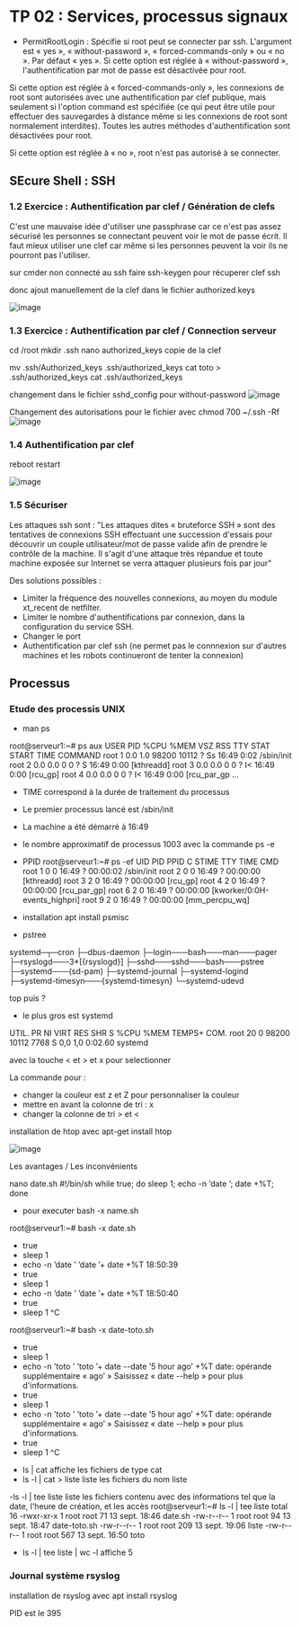 # TP 02 : Services, processus signaux
 - PermitRootLogin :
Spécifie si root peut se connecter par ssh. L'argument est « yes », « without-password », « forced-commands-only » ou « no ». Par défaut « yes ».
Si cette option est réglée à « without-password », l'authentification par mot de passe est désactivée pour root.

Si cette option est réglée à « forced-commands-only », les connexions de root sont autorisées avec une authentification par clef publique, mais seulement si l'option command est spécifiée (ce qui peut être utile pour effectuer des sauvegardes à distance même si les connexions de root sont normalement interdites). Toutes les autres méthodes d'authentification sont désactivées pour root.

Si cette option est réglée à « no », root n'est pas autorisé à se connecter.
## SEcure Shell : SSH
### 1.2  Exercice : Authentification par clef / Génération de clefs

C'est une mauvaise idée d'utiliser une passphrase car ce n'est pas assez sécurisé les personnes se connectant peuvent voir le mot de passe écrit. Il faut mieux utiliser une clef car même si les personnes peuvent la voir ils ne pourront pas l'utiliser.

sur cmder non connecté au ssh
faire ssh-keygen pour récuperer clef ssh

donc ajout manuellement de la clef dans le fichier authorized.keys

![image](https://user-images.githubusercontent.com/37480026/133572313-154fd68a-b432-4ad5-882f-1cecfb2fe7aa.png)


### 1.3  Exercice : Authentification par clef / Connection serveur

cd /root
mkdir .ssh
nano authorized_keys
copie de la clef

 mv .ssh/Authorized_keys .ssh/authorized_keys
  cat toto > .ssh/authorized_keys
   cat .ssh/authorized_keys

changement dans le fichier sshd_config pour without-password
![image](https://user-images.githubusercontent.com/37480026/133575695-114fb261-9971-4d27-ac4d-e50462294ec6.png)

Changement des autorisations pour le fichier
avec chmod 700 ~/.ssh -Rf
![image](https://user-images.githubusercontent.com/37480026/133575357-80f4a7b6-900f-4dcc-93d3-da5e0d99b061.png)

### 1.4 Authentification par clef

reboot
restart

![image](https://user-images.githubusercontent.com/37480026/133575196-7c70ae85-3ddd-49bd-9e9b-bd11c2be2d80.png)

### 1.5 Sécuriser

Les attaques ssh sont : "Les attaques dites « bruteforce SSH » sont des tentatives de connexions SSH effectuant une succession d'essais pour découvrir un couple utilisateur/mot de passe valide afin de prendre le contrôle de la machine. Il s'agit d'une attaque très répandue et toute machine exposée sur Internet se verra attaquer plusieurs fois par jour"

Des solutions possibles :
- Limiter la fréquence des nouvelles connexions, au moyen du module xt_recent de netfilter.
- Limiter le nombre d'authentifications par connexion, dans la configuration du service SSH.
- Changer le port
- Authentification par clef ssh (ne permet pas le connnexion sur d'autres machines et les robots continueront de tenter la connexion)

## Processus

### Etude des processis UNIX
- man ps

root@serveur1:~# ps aux
USER         PID %CPU %MEM    VSZ   RSS TTY      STAT START   TIME COMMAND
root           1  0.0  1.0  98200 10112 ?        Ss   16:49   0:02 /sbin/init
root           2  0.0  0.0      0     0 ?        S    16:49   0:00 [kthreadd]
root           3  0.0  0.0      0     0 ?        I<   16:49   0:00 [rcu_gp]
root           4  0.0  0.0      0     0 ?        I<   16:49   0:00 [rcu_par_gp
...

- TIME correspond à la durée de traitement du processus
- Le premier processus lancé est /sbin/init
- La machine a été démarré à  16:49
- le nombre approximatif de processus 1003 avec la commande ps -e

- PPID 
root@serveur1:~# ps -ef
UID          PID    PPID  C STIME TTY          TIME CMD
root           1       0  0 16:49 ?        00:00:02 /sbin/init
root           2       0  0 16:49 ?        00:00:00 [kthreadd]
root           3       2  0 16:49 ?        00:00:00 [rcu_gp]
root           4       2  0 16:49 ?        00:00:00 [rcu_par_gp]
root           6       2  0 16:49 ?        00:00:00 [kworker/0:0H-events_highpri]
root           9       2  0 16:49 ?        00:00:00 [mm_percpu_wq]


- installation apt install psmisc
- pstree

systemd─┬─cron
        ├─dbus-daemon
        ├─login───bash───man───pager
        ├─rsyslogd───3*[{rsyslogd}]
        ├─sshd───sshd───bash───pstree
        ├─systemd───(sd-pam)
        ├─systemd-journal
        ├─systemd-logind
        ├─systemd-timesyn───{systemd-timesyn}
        └─systemd-udevd
 
 top puis ?
 
 - le plus gros est  systemd 
 
UTIL.     PR  NI    VIRT    RES    SHR S  %CPU  %MEM    TEMPS+ COM.
root      20   0   98200  10112   7768 S   0,0   1,0   0:02.60 systemd

avec la touche < et > et x pour selectionner

La commande pour :
- changer la couleur est z et Z pour personnaliser la couleur
- mettre en avant la colonne de tri : x
- changer la colonne de tri > et <


installation de htop avec apt-get install htop

![image](https://user-images.githubusercontent.com/37480026/133588583-02f403cc-1de9-45f3-9fbc-e7419bbea5db.png)

Les avantages / Les inconvénients

nano date.sh
#!/bin/sh
while true; do sleep 1; echo -n ’date ’; date +%T; done

- pour executer bash -x name.sh

root@serveur1:~# bash -x date.sh
+ true
+ sleep 1
+ echo -n ’date ’
’date ’+ date +%T
18:50:39
+ true
+ sleep 1
+ echo -n ’date ’
’date ’+ date +%T
18:50:40
+ true
+ sleep 1
^C

root@serveur1:~# bash -x date-toto.sh
+ true
+ sleep 1
+ echo -n ’toto ’
’toto ’+ date --date ’5 hour ago’ +%T
date: opérande supplémentaire « ago’ »
Saisissez « date --help » pour plus d'informations.
+ true
+ sleep 1
+ echo -n ’toto ’
’toto ’+ date --date ’5 hour ago’ +%T
date: opérande supplémentaire « ago’ »
Saisissez « date --help » pour plus d'informations.
+ true
+ sleep 1
^C


-  ls | cat
affiche les fichiers de type cat 
- ls -l | cat > liste
liste les fichiers du nom liste

-ls -l | tee liste
liste les fichiers contenu avec des informations tel que la date, l'heure de création, et les accès
root@serveur1:~# ls -l | tee liste
total 16
-rwxr-xr-x 1 root root  71 13 sept. 18:46 date.sh
-rw-r--r-- 1 root root  94 13 sept. 18:47 date-toto.sh
-rw-r--r-- 1 root root 209 13 sept. 19:06 liste
-rw-r--r-- 1 root root 567 13 sept. 16:50 toto




-  ls -l | tee liste | wc -l
affiche 5


###  Journal système rsyslog

installation de rsyslog avec apt install rsyslog

PID est le 395




 
 

      
        



